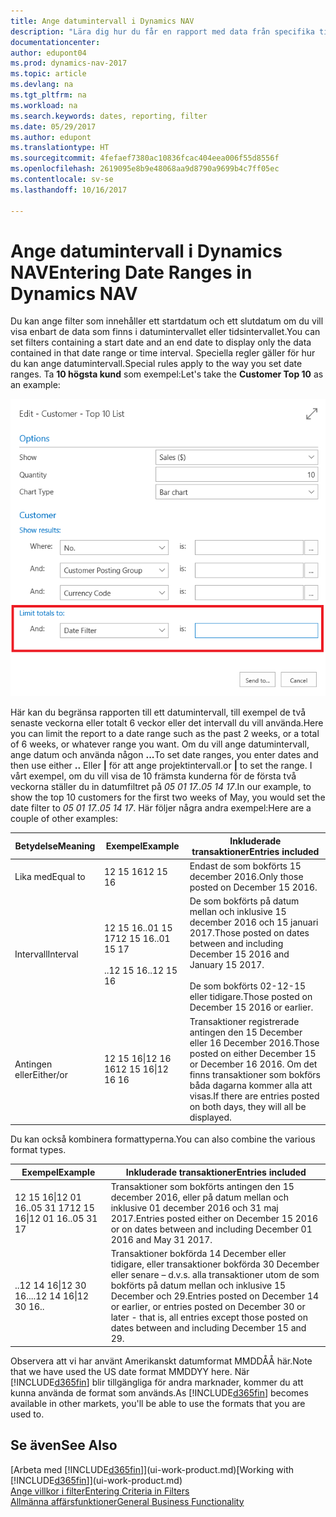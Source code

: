 ```yaml
---
title: Ange datumintervall i Dynamics NAV
description: "Lära dig hur du får en rapport med data från specifika tidsperioder med datumintervall i Dynamics NAV."
documentationcenter: 
author: edupont04
ms.prod: dynamics-nav-2017
ms.topic: article
ms.devlang: na
ms.tgt_pltfrm: na
ms.workload: na
ms.search.keywords: dates, reporting, filter
ms.date: 05/29/2017
ms.author: edupont
ms.translationtype: HT
ms.sourcegitcommit: 4fefaef7380ac10836fcac404eea006f55d8556f
ms.openlocfilehash: 2619095e8b9e48068aa9d8790a9699b4c7ff05ec
ms.contentlocale: sv-se
ms.lasthandoff: 10/16/2017

---
```

# <a name="entering-date-ranges-in-dynamics-nav"></a><span data-ttu-id="1978f-103">Ange datumintervall i Dynamics NAV</span><span class="sxs-lookup"><span data-stu-id="1978f-103">Entering Date Ranges in Dynamics NAV</span></span>
<span data-ttu-id="1978f-104">Du kan ange filter som innehåller ett startdatum och ett slutdatum om du vill visa enbart de data som finns i datumintervallet eller tidsintervallet.</span><span class="sxs-lookup"><span data-stu-id="1978f-104">You can set filters containing a start date and an end date to display only the data contained in that date range or time interval.</span></span> <span data-ttu-id="1978f-105">Speciella regler gäller för hur du kan ange datumintervall.</span><span class="sxs-lookup"><span data-stu-id="1978f-105">Special rules apply to the way you set date ranges.</span></span> <span data-ttu-id="1978f-106">Ta **10 högsta kund** som exempel:</span><span class="sxs-lookup"><span data-stu-id="1978f-106">Let's take the **Customer Top 10** as an example:</span></span>

![Ange ett datumintervall på sidan för begäran för listan över 10 högsta kund](./media/ui-enter-date-ranges/customer-top10-list.png)

<span data-ttu-id="1978f-108">Här kan du begränsa rapporten till ett datumintervall, till exempel de två senaste veckorna eller totalt 6 veckor eller det intervall du vill använda.</span><span class="sxs-lookup"><span data-stu-id="1978f-108">Here you can limit the report to a date range such as the past 2 weeks, or a total of 6 weeks, or whatever range you want.</span></span> <span data-ttu-id="1978f-109">Om du vill ange datumintervall, ange datum och använda någon **...**</span><span class="sxs-lookup"><span data-stu-id="1978f-109">To set date ranges, you enter dates and then use either **..**</span></span> <span data-ttu-id="1978f-110">Eller **|** för att ange projektintervall.</span><span class="sxs-lookup"><span data-stu-id="1978f-110">or **|** to set the range.</span></span> <span data-ttu-id="1978f-111">I vårt exempel, om du vill visa de 10 främsta kunderna för de första två veckorna ställer du in datumfiltret på *05 01 17..05 14 17*.</span><span class="sxs-lookup"><span data-stu-id="1978f-111">In our example, to show the top 10 customers for the first two weeks of May, you would set the date filter to *05 01 17..05 14 17*.</span></span>
<span data-ttu-id="1978f-112">Här följer några andra exempel:</span><span class="sxs-lookup"><span data-stu-id="1978f-112">Here are a couple of other examples:</span></span>

| <span data-ttu-id="1978f-113">Betydelse</span><span class="sxs-lookup"><span data-stu-id="1978f-113">Meaning</span></span> | <span data-ttu-id="1978f-114">Exempel</span><span class="sxs-lookup"><span data-stu-id="1978f-114">Example</span></span> | <span data-ttu-id="1978f-115">Inkluderade transaktioner</span><span class="sxs-lookup"><span data-stu-id="1978f-115">Entries included</span></span> |
|---|---|---|
|<span data-ttu-id="1978f-116">Lika med</span><span class="sxs-lookup"><span data-stu-id="1978f-116">Equal to</span></span>| <span data-ttu-id="1978f-117">12 15 16</span><span class="sxs-lookup"><span data-stu-id="1978f-117">12 15 16</span></span> |<span data-ttu-id="1978f-118">Endast de som bokförts 15 december 2016.</span><span class="sxs-lookup"><span data-stu-id="1978f-118">Only those posted on December 15 2016.</span></span>|
|<span data-ttu-id="1978f-119">Intervall</span><span class="sxs-lookup"><span data-stu-id="1978f-119">Interval</span></span>| <span data-ttu-id="1978f-120">12 15 16..01 15 17</span><span class="sxs-lookup"><span data-stu-id="1978f-120">12 15 16..01 15 17</span></span><br /><br /><span data-ttu-id="1978f-121">..12 15 16</span><span class="sxs-lookup"><span data-stu-id="1978f-121">..12 15 16</span></span>|<span data-ttu-id="1978f-122">De som bokförts på datum mellan och inklusive 15 december 2016 och 15 januari 2017.</span><span class="sxs-lookup"><span data-stu-id="1978f-122">Those posted on dates between and including December 15 2016 and January 15 2017.</span></span><br /><br /><span data-ttu-id="1978f-123">De som bokförts 02-12-15 eller tidigare.</span><span class="sxs-lookup"><span data-stu-id="1978f-123">Those posted on December 15 2016 or earlier.</span></span>|
|<span data-ttu-id="1978f-124">Antingen eller</span><span class="sxs-lookup"><span data-stu-id="1978f-124">Either/or</span></span>|<span data-ttu-id="1978f-125">12 15 16&#124;12 16 16</span><span class="sxs-lookup"><span data-stu-id="1978f-125">12 15 16&#124;12 16 16</span></span>|<span data-ttu-id="1978f-126">Transaktioner registrerade antingen den 15 December eller 16 December 2016.</span><span class="sxs-lookup"><span data-stu-id="1978f-126">Those posted on either December 15 or December 16 2016.</span></span> <span data-ttu-id="1978f-127">Om det finns transaktioner som bokförs båda dagarna kommer alla att visas.</span><span class="sxs-lookup"><span data-stu-id="1978f-127">If there are entries posted on both days, they will all be displayed.</span></span>|

<span data-ttu-id="1978f-128">Du kan också kombinera formattyperna.</span><span class="sxs-lookup"><span data-stu-id="1978f-128">You can also combine the various format types.</span></span>

| <span data-ttu-id="1978f-129">Exempel</span><span class="sxs-lookup"><span data-stu-id="1978f-129">Example</span></span> | <span data-ttu-id="1978f-130">Inkluderade transaktioner</span><span class="sxs-lookup"><span data-stu-id="1978f-130">Entries included</span></span> |
|---|---|
|<span data-ttu-id="1978f-131">12 15 16&#124;12 01 16..05 31 17</span><span class="sxs-lookup"><span data-stu-id="1978f-131">12 15 16&#124;12 01 16..05 31 17</span></span> | <span data-ttu-id="1978f-132">Transaktioner som bokförts antingen den 15 december 2016, eller på datum mellan och inklusive 01 december 2016 och 31 maj 2017.</span><span class="sxs-lookup"><span data-stu-id="1978f-132">Entries posted either on December 15 2016 or on dates between and including December 01 2016 and May 31 2017.</span></span> |
|<span data-ttu-id="1978f-133">..12 14 16&#124;12 30 16..</span><span class="sxs-lookup"><span data-stu-id="1978f-133">..12 14 16&#124;12 30 16..</span></span> | <span data-ttu-id="1978f-134">Transaktioner bokförda 14 December eller tidigare, eller transaktioner bokförda 30 December eller senare – d.v.s. alla transaktioner utom de som bokförts på datum mellan och inklusive 15 December och 29.</span><span class="sxs-lookup"><span data-stu-id="1978f-134">Entries posted on December 14 or earlier, or entries posted on December 30 or later - that is, all entries except those posted on dates between and including December 15 and 29.</span></span> |

<span data-ttu-id="1978f-135">Observera att vi har använt Amerikanskt datumformat MMDDÅÅ här.</span><span class="sxs-lookup"><span data-stu-id="1978f-135">Note that we have used the US date format MMDDYY here.</span></span> <span data-ttu-id="1978f-136">När [!INCLUDE[d365fin](includes/d365fin_md.md)] blir tillgängliga för andra marknader, kommer du att kunna använda de format som används.</span><span class="sxs-lookup"><span data-stu-id="1978f-136">As [!INCLUDE[d365fin](includes/d365fin_md.md)] becomes available in other markets, you'll be able to use the formats that you are used to.</span></span>

## <a name="see-also"></a><span data-ttu-id="1978f-137">Se även</span><span class="sxs-lookup"><span data-stu-id="1978f-137">See Also</span></span>
<span data-ttu-id="1978f-138">[Arbeta med [!INCLUDE[d365fin](includes/d365fin_long_md.md)]](ui-work-product.md)</span><span class="sxs-lookup"><span data-stu-id="1978f-138">[Working with [!INCLUDE[d365fin](includes/d365fin_long_md.md)]](ui-work-product.md)</span></span>  
[<span data-ttu-id="1978f-139">Ange villkor i filter</span><span class="sxs-lookup"><span data-stu-id="1978f-139">Entering Criteria in Filters </span></span>](ui-enter-criteria-filters.md)  
[<span data-ttu-id="1978f-140">Allmänna affärsfunktioner</span><span class="sxs-lookup"><span data-stu-id="1978f-140">General Business Functionality</span></span>](ui-across-business-areas.md)

